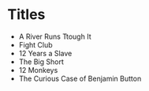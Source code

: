 # Titles

- A River Runs Ttough It
- Fight Club
- 12 Years a Slave
- The Big Short 
- 12 Monkeys
- The Curious Case of Benjamin Button
